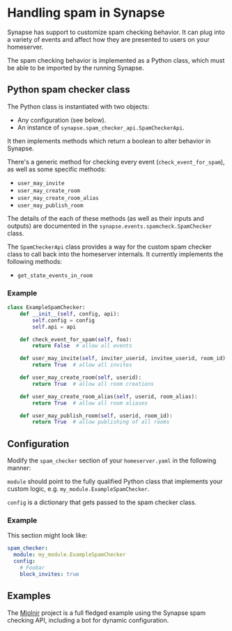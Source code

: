 # Handling spam in Synapse

Synapse has support to customize spam checking behavior. It can plug into a
variety of events and affect how they are presented to users on your homeserver.

The spam checking behavior is implemented as a Python class, which must be
able to be imported by the running Synapse.

## Python spam checker class

The Python class is instantiated with two objects:

* Any configuration (see below).
* An instance of `synapse.spam_checker_api.SpamCheckerApi`.

It then implements methods which return a boolean to alter behavior in Synapse.

There's a generic method for checking every event (`check_event_for_spam`), as
well as some specific methods:

* `user_may_invite`
* `user_may_create_room`
* `user_may_create_room_alias`
* `user_may_publish_room`

The details of the each of these methods (as well as their inputs and outputs)
are documented in the `synapse.events.spamcheck.SpamChecker` class.

The `SpamCheckerApi` class provides a way for the custom spam checker class to
call back into the homeserver internals. It currently implements the following
methods:

* `get_state_events_in_room`

### Example

```python
class ExampleSpamChecker:
    def __init__(self, config, api):
        self.config = config
        self.api = api

    def check_event_for_spam(self, foo):
        return False  # allow all events

    def user_may_invite(self, inviter_userid, invitee_userid, room_id):
        return True  # allow all invites

    def user_may_create_room(self, userid):
        return True  # allow all room creations

    def user_may_create_room_alias(self, userid, room_alias):
        return True  # allow all room aliases

    def user_may_publish_room(self, userid, room_id):
        return True  # allow publishing of all rooms
```

## Configuration

Modify the `spam_checker` section of your `homeserver.yaml` in the following
manner:

`module` should point to the fully qualified Python class that implements your
custom logic, e.g. `my_module.ExampleSpamChecker`.

`config` is a dictionary that gets passed to the spam checker class.

### Example

This section might look like:

```yaml
spam_checker:
  module: my_module.ExampleSpamChecker
  config:
    # Foobar
    block_invites: true
```

## Examples

The [Mjolnir](https://github.com/matrix-org/mjolnir) project is a full fledged
example using the Synapse spam checking API, including a bot for dynamic
configuration.
